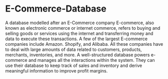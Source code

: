 # E-Commerce-Database
A database modelled after an E-Commerce company 
E-commerce, also known as electronic commerce or internet commerce, refers to buying and selling goods or services using the internet and transferring money and data to execute these transactions. A few of the largest E-commerce companies include Amazon. Shopify, and Alibaba. All these companies have to deal with large amounts of data related to customers, products, merchants, inventories, and more. A well-structured database powers e-commerce and manages all the interactions within the system. They can use their database to keep track of sales and inventory and derive meaningful information to improve profit margins. 
